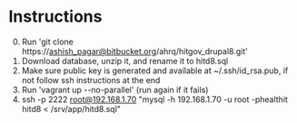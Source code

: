 Instructions
=============

0. Run 'git clone https://ashish_pagar@bitbucket.org/ahrq/hitgov_drupal8.git'
0. Download database, unzip it, and rename it to hitd8.sql
0. Make sure public key is generated and available at ~/.ssh/id_rsa.pub, if not follow ssh instructions at the end
0. Run 'vagrant up --no-parallel' (run again if it fails)
0. ssh -p 2222 root@192.168.1.70 "mysql -h 192.168.1.70 -u root -phealthit hitd8 < /srv/app/hitd8.sql"
